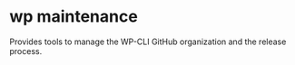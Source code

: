 # wp maintenance

Provides tools to manage the WP-CLI GitHub organization and the release process.




